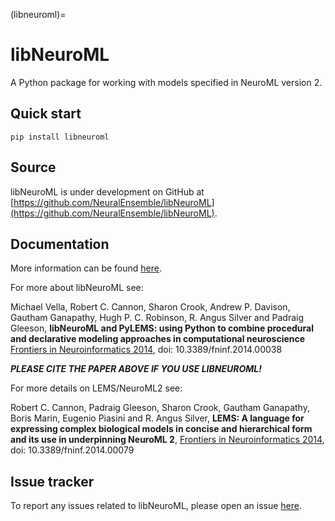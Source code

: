 (libneuroml)=
# libNeuroML

A Python package for working with models specified in NeuroML version 2.


## Quick start

```
pip install libneuroml
```

## Source

libNeuroML is under development on GitHub at [https://github.com/NeuralEnsemble/libNeuroML](https://github.com/NeuralEnsemble/libNeuroML).

## Documentation

More information can be found [here](https://libneuroml.readthedocs.io/en/latest/).

For more about libNeuroML see:

Michael Vella, Robert C. Cannon, Sharon Crook, Andrew P. Davison, Gautham Ganapathy, Hugh P. C. Robinson, R. Angus Silver and Padraig Gleeson,
**libNeuroML and PyLEMS: using Python to combine procedural and declarative modeling approaches in computational neuroscience**
[Frontiers in Neuroinformatics 2014](http://journal.frontiersin.org/Journal/10.3389/fninf.2014.00038/abstract), doi: 10.3389/fninf.2014.00038

_**PLEASE CITE THE PAPER ABOVE IF YOU USE LIBNEUROML!**_

For more details on LEMS/NeuroML2 see:

Robert C. Cannon, Padraig Gleeson, Sharon Crook, Gautham Ganapathy, Boris Marin, Eugenio Piasini and R. Angus Silver,
**LEMS: A language for expressing complex biological models in concise and hierarchical form and its use in underpinning NeuroML 2**,
[Frontiers in Neuroinformatics 2014](http://journal.frontiersin.org/Journal/10.3389/fninf.2014.00079/abstract), doi: 10.3389/fninf.2014.00079

## Issue tracker

To report any issues related to libNeuroML, please open an issue [here](https://github.com/NeuralEnsemble/libNeuroML/issues).
